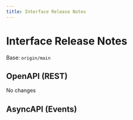```yaml
---
title: Interface Release Notes
---
```


# Interface Release Notes

Base: `origin/main`

## OpenAPI (REST)

No changes

## AsyncAPI (Events)

```diff

```

